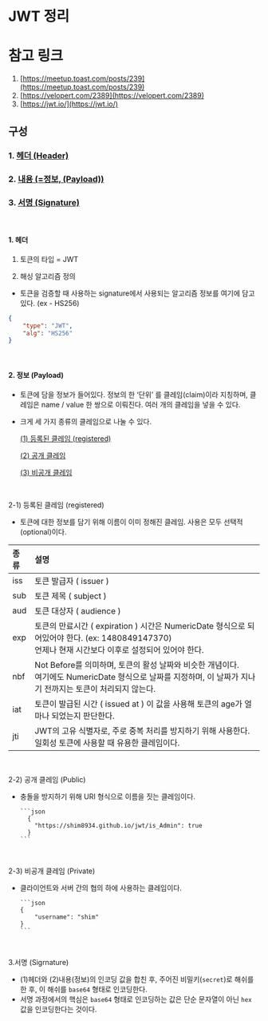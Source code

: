 # JWT 정리

# 참고 링크

1. [https://meetup.toast.com/posts/239](https://meetup.toast.com/posts/239)
2. [https://velopert.com/2389](https://velopert.com/2389)
3. [https://jwt.io/](https://jwt.io/)

## 구성

### 1. [헤더 (Header)](#Header)
### 2. [내용 (=정보, (Payload))](#PayLoad)
### 3. [서명 (Signature)](#Signature)

<br/>

#### 1. 헤더 <a id="Header"></a>

   1) 토큰의 타입 = JWT
   
   2) 해싱 알고리즘 정의
   - 토큰을 검증할 때 사용하는 signature에서 사용되는 알고리즘 정보를 여기에 담고 있다. (ex - HS256)

```json
{
    "type": "JWT",
    "alg": "HS256"
}
```
<br/>

#### 2. 정보 (Payload)  <a id="PayLoad"></a>
- 토큰에 담을 정보가 들어있다. 정보의 한 ‘단위’ 를 클레임(claim)이라 지칭하며, 클레임은 name / value 한 쌍으로 이뤄진다. 여러 개의 클레임을 넣을 수 있다.
- 크게 세 가지 종류의 클레임으로 나눌 수 있다.

    [(1) 등록된 클레임 (registered)](#Registered_Claim)

    [(2) 공개 클레임](#Public_Claim)

    [(3) 비공개 클레임](#Private_Claim)

    <br/>


2-1) 등록된 클레임 (registered)  <a id="Registered_Claim"></a>

   - 토큰에 대한 정보를 담기 위해 이름이 이미 정해진 클레임. 사용은 모두 선택적(optional)이다.
   
  | 종류 | 설명 |
  | :--- | :--- |
  | iss | 토큰 발급자 ( issuer ) |
  | sub | 토큰 제목 ( subject ) |
  | aud | 토큰 대상자 ( audience ) |
  | exp | 토큰의 만료시간 ( expiration ) 시간은 NumericDate 형식으로 되어있어야 한다. (ex: 1480849147370)<br />언제나 현재 시간보다 이후로 설정되어 있어야 한다. |
  | nbf | Not Before를 의미하며, 토큰의 활성 날짜와 비슷한 개념이다.<br />여기에도 NumericDate 형식으로 날짜를 지정하며, 이 날짜가 지나기 전까지는 토큰이 처리되지 않는다. |
  | iat | 토큰이 발급된 시간 ( issued at ) 이 값을 사용해 토큰의 age가 얼마나 되었는지 판단한다. |
  | jti | JWT의 고유 식별자로, 주로 중복 처리를 방지하기 위해 사용한다. 일회성 토큰에 사용할 때 유용한 클레임이다. |

<br/>

2-2) 공개 클레임 (Public)  <a id="Public_Claim"></a>

- 충돌을 방지하기 위해 URI 형식으로 이름을 짓는 클레임이다.
     
      ```json
        {
          "https://shim8934.github.io/jwt/is_Admin": true
        }
      ```
<br/>

2-3) 비공개 클레임 (Private)  <a id="Private_Claim"></a>

- 클라이언트와 서버 간의 협의 하에 사용하는 클레임이다.
     
      ```json
      {
          "username": "shim"
      }
      ```
   <br/>
3.서명 (Sigrnature)  <a id="Signature"></a>

- (1)헤더와 (2)내용(정보)의 인코딩 값을 합친 후, 주어진 비밀키(`secret`)로 해쉬를 한 후, 이 해쉬를 `base64` 형태로 인코딩한다.
- 서명 과정에서의 핵심은 `base64` 형태로 인코딩하는 값은 단순 문자열이 아닌 `hex` 값을 인코딩한다는 것이다.